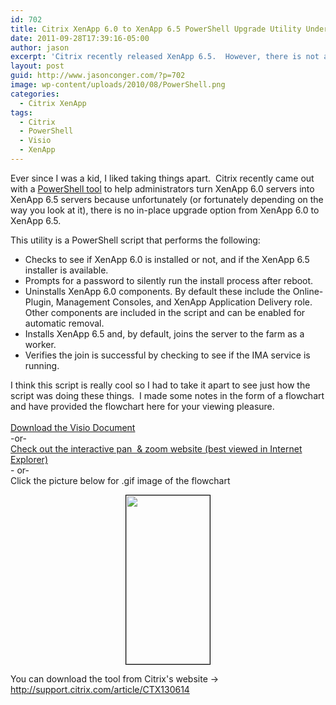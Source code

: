 ```yaml
---
id: 702
title: Citrix XenApp 6.0 to XenApp 6.5 PowerShell Upgrade Utility Under the Hood
date: 2011-09-28T17:39:16-05:00
author: jason
excerpt: 'Citrix recently released XenApp 6.5.  However, there is not a way to do an in-place upgrade from XenApp 6.0 to XenApp 6.5.  This means that the Citrix administrator will have to uninstall XenApp 6.0 components and install XenApp 6.5 components.  Citrix released a PowerShell utility to help in this process, and in this post I break that utility down into a Visio flowchart to you can understand what is going on behind the scenes.'
layout: post
guid: http://www.jasonconger.com/?p=702
image: wp-content/uploads/2010/08/PowerShell.png
categories:
  - Citrix XenApp
tags:
  - Citrix
  - PowerShell
  - Visio
  - XenApp
---
```

Ever since I was a kid, I liked taking things apart.  Citrix recently came out with a <a title="Citrix XenApp 6.0 to 6.5 Upgrade Utility" href="http://support.citrix.com/article/CTX130614" target="_blank">PowerShell tool</a> to help administrators turn XenApp 6.0 servers into XenApp 6.5 servers because unfortunately (or fortunately depending on the way you look at it), there is no in-place upgrade option from XenApp 6.0 to XenApp 6.5.

This utility is a PowerShell script that performs the following:
<ul>
	<li>Checks to see if XenApp 6.0 is installed or not, and if the XenApp 6.5 installer is available.</li>
	<li>Prompts for a password to silently run the install process after reboot.</li>
	<li>Uninstalls XenApp 6.0 components. By default these include the Online-Plugin, Management Consoles, and XenApp Application Delivery role. Other components are included in the script and can be enabled for automatic removal.</li>
	<li>Installs XenApp 6.5 and, by default, joins the server to the farm as a worker.</li>
	<li>Verifies the join is successful by checking to see if the IMA service is running.</li>
</ul>
<div>I think this script is really cool so I had to take it apart to see just how the script was doing these things.  I made some notes in the form of a flowchart and have provided the flowchart here for your viewing pleasure.</div>
&nbsp;
<div><a title="Citrix XenApp 6.0 to 6.5 Upgrade Tool Visio Drawing" href="http://www.jasonconger.com/Visio drawings/XenApp Upgrade Tool/XenApp Upgrade Tool.vsd">Download the Visio Document</a></div>
<div>-or-</div>
<div><a title="Citrix XenApp 6.0 to 6.5 Upgrade Tool" href="http://www.jasonconger.com/Visio%20drawings/XenApp%20Upgrade%20Tool/XenApp%20Upgrade%20Tool.htm" target="_blank">Check out the interactive pan  &amp; zoom website (best viewed in Internet Explorer)</a></div>
<div>- or-</div>
<div>Click the picture below for .gif image of the flowchart</div>
<p style="text-align: center;"><a href="http://www.jasonconger.com/wp-content/uploads/2011/09/XenApp-Upgrade-Tool.gif" target="_blank"><img class="size-medium wp-image-703 aligncenter" style="border: 1px solid #000;" title="XenApp Upgrade Tool" src="http://www.jasonconger.com/wp-content/uploads/2011/09/XenApp-Upgrade-Tool-149x300.gif" alt="" width="134" height="270" /></a></p>
You can download the tool from Citrix's website -&gt; <a title="XenApp 6.0 to 6.5 Upgrade Utility" href="http://support.citrix.com/article/CTX130614" target="_blank">http://support.citrix.com/article/CTX130614</a>